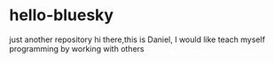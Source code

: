 # hello-bluesky
just another repository
hi there,this is Daniel, I would like teach myself programming by working with others
